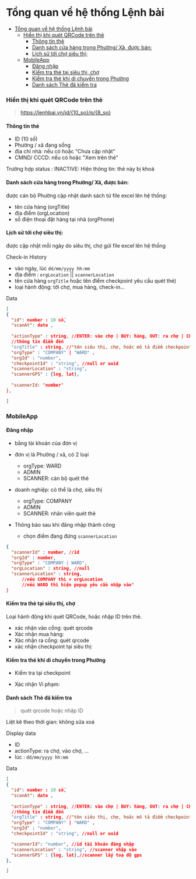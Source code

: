 # Tổng quan về hệ thống Lệnh bài


<!-- @import "[TOC]" {cmd="toc" depthFrom=1 depthTo=6 orderedList=false} -->

<!-- code_chunk_output -->

- [Tổng quan về hệ thống Lệnh bài](#tổng-quan-về-hệ-thống-lệnh-bài)
    - [Hiển thị khi quét QRCode trên thẻ](#hiển-thị-khi-quét-qrcode-trên-thẻ)
      - [Thông tin thẻ](#thông-tin-thẻ)
      - [Danh sách cửa hàng trong Phường/ Xã, được bán:](#danh-sách-cửa-hàng-trong-phường-xã-được-bán)
      - [Lịch sử tới chợ siêu thị:](#lịch-sử-tới-chợ-siêu-thị)
    - [MobileApp](#mobileapp)
      - [Đăng nhập](#đăng-nhập)
      - [Kiểm tra thẻ tại siêu thị, chợ](#kiểm-tra-thẻ-tại-siêu-thị-chợ)
      - [Kiểm tra thẻ khi di chuyển trong Phường](#kiểm-tra-thẻ-khi-di-chuyển-trong-phường)
      - [Danh sách Thẻ đã kiểm tra](#danh-sách-thẻ-đã-kiểm-tra)

<!-- /code_chunk_output -->


### Hiển thị khi quét QRCode trên thẻ
> https://lenhbai.vn/id/{10_so}/p/{8_so}

#### Thông tin thẻ 
- ID (10 số)
- Phường / xã đang sống
- địa chỉ nhà:  nếu có hoặc "Chưa cập nhật"
- CMND/ CCCD: nếu có hoặc "Xem trên thẻ"

Trường hợp status : INACTIVE: Hiện thông tin: thẻ này bị khoá


#### Danh sách cửa hàng trong Phường/ Xã, được bán: 
được cán bộ Phường cập nhật danh sách từ file excel lên hệ thống: 

- tên cửa hàng (orgTitle)
- địa điểm (orgLocation)
- số điện thoại đặt hàng tại nhà (orgPhone)

#### Lịch sử tới chợ siêu thị: 

được cập nhật mỗi ngày do siêu thị, chợ gửi file excel lên hệ thống

Check-in History 

- vào ngày, lúc `dd/mm/yyyy hh:mm`
- địa điểm : `orgLocation`  || `scannerLocation` 
- tên cửa hàng `orgTitle` hoặc tên điểm checkpoint yêu cầu quét thẻ) 
- loại hành động: tới chợ, mua hàng, check-in...

Data 
```json 
[
{
  "id": number : 10 số,
  "scanAt": date ,
 
  "actionType" : string, //ENTER: vào chợ | BUY: hàng, OUT: ra chợ | CHECKIN: quét tại điểm ...
  //thông tin điểm đến 
  "orgTitle" : string, //"tên siêu thị, chợ, hoăc mô tả điểm checkpoint: ngã 3 đường",
  "orgType" : "COMPANY" | "WARD" , 
  "orgId" : "number", 
  "checkpointId" : "string", //null or uuid 
  "scannerLocation" : "string",
  "scannerGPS" : {log, lat},
     
  "scannerId: "number"
},

]
```

### MobileApp

#### Đăng nhập
- bằng tài khoản của đơn vị 

- đơn vị là Phường / xã, có 2 loại 
    - orgType: WARD 
    - ADMIN
    - SCANNER: cán bộ quét thẻ

- doanh nghiệp: có thể là chợ, siêu thị
    - orgType: COMPANY
    - ADMIN
    - SCANNER: nhân viên quét thẻ

- Thông báo sau khi đăng nhập thành công
    - chọn điểm đang đứng `scannerLocation`

```json 
{
  "scannerId" : number, //id 
  "orgId" : number,
  "orgType" : "COMPANY | WARD", 
  "orgLocation" : string, //null 
  "scannerLocation" : string,
      //nếu COMPANY thì = orgLocation
      //nếu WARD thì hiện popup yêu cầu nhập vào" 
}
```

#### Kiểm tra thẻ tại siêu thị, chợ 

Loại hành động khi quét QRCode, hoặc nhập ID trên thẻ. 

- xác nhận vào cổng: quét qrcode
- Xác nhận mua hàng: 
- Xác nhận ra cổng: quét qrcode
- xác nhận checkpoint tại siêu thị: 

#### Kiểm tra thẻ khi di chuyển trong Phường

- Kiểm tra tại checkpoint

- Xác nhận Vi phạm: 

#### Danh sách Thẻ đã kiểm tra
> quét qrcode hoặc nhập ID 

Liệt kê theo thời gian: không sửa xoá

Display data
- ID
- actionType: ra chợ, vào chợ, ...
- lúc : `dd/mm/yyyy hh:mm` 


Data 
```json 
[
{
  "id": number : 10 số,
  "scanAt": date ,
 
  "actionType" : string, //ENTER: vào chợ | BUY: hàng, OUT: ra chợ | CHECKIN: quét tại điểm ...
  //thông tin điểm đến 
  "orgTitle" : string, //"tên siêu thị, chợ, hoăc mô tả điểm checkpoint: ngã 3 đường",
  "orgType" : "COMPANY" | "WARD" , 
  "orgId" : "number", 
  "checkpointId" : "string", //null or uuid 

  "scannerId": "number", //id tài khoản đăng nhập 
  "scannerLocation" : "string", //scanner nhập vào 
  "scannerGPS" : {log, lat},//scanner lấy toạ độ gps 
},

]